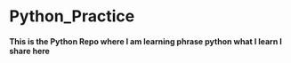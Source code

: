 # Python_Practice

<h4> This is the Python Repo where I am learning phrase python what I learn I share here </h4>